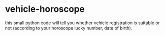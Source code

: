 # vehicle-horoscope
this small python code will tell you whether vehicle registration is suitable or not (according to your horoscope lucky number, date of birth).
